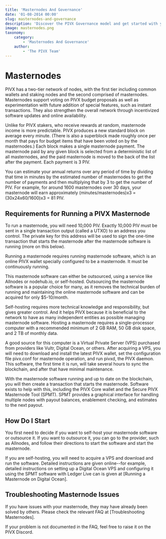 ```yaml
---
title: 'Masternodes And Governance'
date: '01-08-2014 00:00'
slug: masternodes-and-governance
description: 'Discover the PIVX Governance model and get started with your Masternode'
image: masternodes.png
taxonomy:
    category:
        - 'Masternodes And Governance'
    author:
        - 'The PIVX Team'
---
```

# Masternodes


PIVX has a two-tier network of nodes, with the first tier including common wallets and staking nodes and the second comprised of masternodes. Masternodes support voting on PIVX budget proposals as well as experimentation with future addition of special features, such as instant transactions. They also strengthen the overall network through incentivized software updates and online availability.

Unlike for PIVX stakers, who receive rewards at random, masternode income is more predictable. PIVX produces a new standard block on average every minute. (There is also a superblock made roughly once per month that pays for budget items that have been voted on by the masternodes.) Each block makes a single masternode payment. The masternode paid by any given block is selected from a deterministic list of all masternodes, and the paid masternode is moved to the back of the list after the payment. Each payment is 3 PIV.

You can estimate your annual returns over any period of time by dividing that time in minutes by the estimated number of masternodes to get the number of payments and then multiplying that by 3 to get the number of PIV. For example, for around 1600 masternodes over 30 days, your masternode will earn approximately (minutes/masternodes)x3 = (30x24x60/1600)x3 = 81 PIV.

## Requirements for Running a PIVX Masternode

To run a masternode, you will need 10,000 PIV. Exactly 10,000 PIV must be sent in a single transaction output (called a UTXO) to an address you control. The private key for this address will be used to sign the one-time transaction that starts the masternode after the masternode software is running (more on this below). 

Running a masternode requires running masternode software, which is an online PIVX wallet specially configured to be a masternode. It must be continuously running. 

This masternode software can either be outsourced, using a service like Allnodes or nodehub.io, or self-hosted. Outsourcing the masternode software is a popular choice for many, as it removes the technical burden of running and maintaining the online masternode software and can be acquired for only $5-10/month.

Self-hosting requires more technical knowledge and responsibility, but gives greater control. And it helps PIVX because it is beneficial to the network to have as many independent entities as possible managing masternode software. Hosting a masternode requires a single-processor computer with a recommended minimum of 2 GB RAM, 50 GB disk space, and 2 TB of monthly data.

A good source for this computer is a Virtual Private Server (VPS) purchased from providers like Vultr, Digital Ocean, or others. After acquiring a VPS, you will need to download and install the latest PIVX wallet, set the configuration file pivx.conf for masternode operation, and run pivxd, the PIVX daemon. This software, the first time it is run, will take several hours to sync the blockchain, and after that have minimal maintenance.

With the masternode software running and up to date on the blockchain, you will then create a transaction that starts the masternode. Software exists to help with this, including the PIVX Core wallet and the Secure PIVX Masternode Tool (SPMT). SPMT provides a graphical interface for handling multiple nodes with payout balances, enablement checking, and estimates to the next payout.

## How Do I Start

You first need to decide if you want to self-host your masternode software or outsource it. If you want to outsource it, you can go to the provider, such as Allnodes, and follow their directions to start the software and start the masternode. 

If you are self-hosting, you will need to acquire a VPS and download and run the software. Detailed instructions are given online--for example, detailed instructions on setting up a Digital Ocean VPS and configuring it using the SPMT software with Ledger Live can is given at [Running a Masternode on Digital Ocean].

## Troubleshooting Masternode Issues

If you have issues with your masternode, they may have already been solved by others. Please check the relevant FAQ at [Troubleshooting Masternodes].

If your problem is not documented in the FAQ, feel free to raise it on the PIVX Discord.



